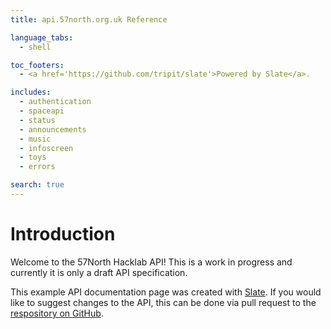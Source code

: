 ```yaml
---
title: api.57north.org.uk Reference

language_tabs:
  - shell

toc_footers:
  - <a href='https://github.com/tripit/slate'>Powered by Slate</a>.

includes:
  - authentication
  - spaceapi
  - status
  - announcements
  - music
  - infoscreen
  - toys
  - errors

search: true
---
```


# Introduction

Welcome to the 57North Hacklab API! This is a work in progress and currently it is only a draft API specification.

This example API documentation page was created with
[Slate](https://github.com/tripit/slate). If you would like to suggest changes
to the API, this can be done via pull request to the [respository on
GitHub](https://github.com/irl/api.57north.org.uk).

